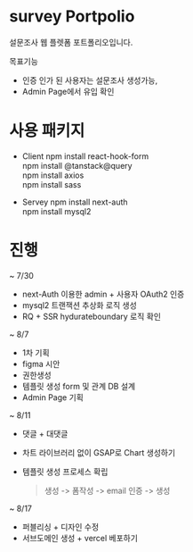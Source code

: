 # survey Portpolio

설문조사 웹 플렛폼 포트폴리오입니다.

목표기능

- 인증 인가 된 사용자는 설문조사 생성가능,
- Admin Page에서 유입 확인

# 사용 패키지

- Client
  npm install react-hook-form<br>
  npm install @tanstack@query<br>
  npm install axios<br>
  npm install sass

- Servey
  npm install next-auth<br>
  npm install mysql2

# 진행

~ 7/30

- next-Auth 이용한 admin + 사용자 OAuth2 인증
- mysql2 트랜잭션 추상화 로직 생성
- RQ + SSR hydurateboundary 로직 확인

~ 8/7

- 1차 기획
- figma 시안
- 권한생성
- 템플릿 생성 form 및 관계 DB 설계
- Admin Page 기획

~ 8/11

- 댓글 + 대댓글
- 차트 라이브러리 없이 GSAP로 Chart 생성하기

- 템플릿 생성 프로세스 확립
  > 생성 -> 폼작성 -> email 인증 -> 생성

~ 8/17

- 퍼블리싱 + 디자인 수정
- 서브도메인 생성 + vercel 베포하기
